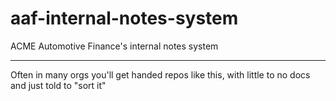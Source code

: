 # aaf-internal-notes-system
ACME Automotive Finance's internal notes system

---

Often in many orgs you'll get handed repos like this, with little to no docs and just told to "sort it"
